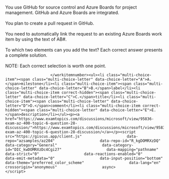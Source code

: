 You use GitHub for source control and Azure Boards for project management. GitHub and Azure Boards are integrated.<br/><br/>You plan to create a pull request in GitHub.<br/><br/>You need to automatically link the request to an existing Azure Boards work item by using the text of AB#<workitemnumber>.<br/><br/>To which two elements can you add the text? Each correct answer presents a complete solution.<br/><br/>NOTE: Each correct selection is worth one point.
							
						</workitemnumber><ul><li class="multi-choice-item"><span class="multi-choice-letter" data-choice-letter="A">A.</span>milestone</li><li class="multi-choice-item"><span class="multi-choice-letter" data-choice-letter="B">B.</span>label</li><li class="multi-choice-item correct-hidden"><span class="multi-choice-letter" data-choice-letter="C">C.</span>title</li><li class="multi-choice-item"><span class="multi-choice-letter" data-choice-letter="D">D.</span>comment</li><li class="multi-choice-item correct-hidden"><span class="multi-choice-letter" data-choice-letter="E">E.</span>description</li></ul><p><a href="https://www.examtopics.com/discussions/microsoft/view/95836-exam-az-400-topic-6-question-28-discussion/">https://www.examtopics.com/discussions/microsoft/view/95836-exam-az-400-topic-6-question-28-discussion/</a></p><script src="https://giscus.app/client.js"                    data-repo="azsamples/az204"                    data-repo-id="R_kgDOMRXzDQ"                    data-category="General"                    data-category-id="DIC_kwDOMRXzDc4Cgi27"                    data-mapping="pathname"                    data-strict="0"                    data-reactions-enabled="0"                    data-emit-metadata="0"                    data-input-position="bottom"                    data-theme="preferred_color_scheme"                    data-lang="en"                    crossorigin="anonymous"                    async>                    </script>